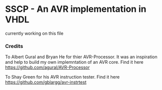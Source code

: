 # SSCP - An AVR implementation in VHDL

currently working on this file

### Credits 

To Albert Gural and Bryan He for thier AVR-Processor. It was an inspiration and help to build my own implemntation of an AVR core. Find it here  https://github.com/agural/AVR-Processor

To Shay Green for his AVR instruction tester. Find it here https://github.com/gblargg/avr-instrtest


